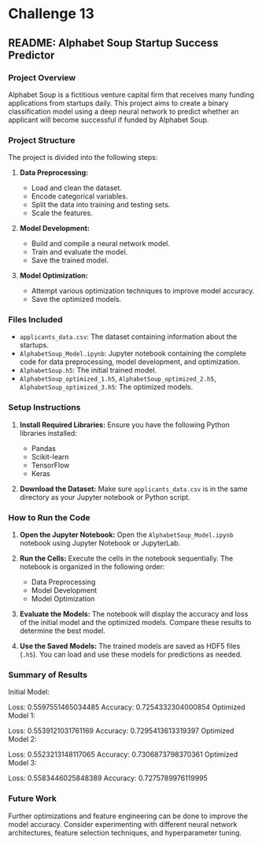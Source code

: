 # Challenge 13

## README: Alphabet Soup Startup Success Predictor

### Project Overview

Alphabet Soup is a fictitious venture capital firm that receives many funding applications from startups daily. This project aims to create a binary classification model using a deep neural network to predict whether an applicant will become successful if funded by Alphabet Soup.

### Project Structure

The project is divided into the following steps:

1. **Data Preprocessing:**
   - Load and clean the dataset.
   - Encode categorical variables.
   - Split the data into training and testing sets.
   - Scale the features.

2. **Model Development:**
   - Build and compile a neural network model.
   - Train and evaluate the model.
   - Save the trained model.

3. **Model Optimization:**
   - Attempt various optimization techniques to improve model accuracy.
   - Save the optimized models.

### Files Included

- `applicants_data.csv`: The dataset containing information about the startups.
- `AlphabetSoup_Model.ipynb`: Jupyter notebook containing the complete code for data preprocessing, model development, and optimization.
- `AlphabetSoup.h5`: The initial trained model.
- `AlphabetSoup_optimized_1.h5`, `AlphabetSoup_optimized_2.h5`, `AlphabetSoup_optimized_3.h5`: The optimized models.

### Setup Instructions

1. **Install Required Libraries:**
   Ensure you have the following Python libraries installed:
   - Pandas
   - Scikit-learn
   - TensorFlow
   - Keras


2. **Download the Dataset:**
   Make sure `applicants_data.csv` is in the same directory as your Jupyter notebook or Python script.

### How to Run the Code

1. **Open the Jupyter Notebook:**
   Open the `AlphabetSoup_Model.ipynb` notebook using Jupyter Notebook or JupyterLab.

2. **Run the Cells:**
   Execute the cells in the notebook sequentially. The notebook is organized in the following order:
   - Data Preprocessing
   - Model Development
   - Model Optimization

3. **Evaluate the Models:**
   The notebook will display the accuracy and loss of the initial model and the optimized models. Compare these results to determine the best model.

4. **Use the Saved Models:**
   The trained models are saved as HDF5 files (`.h5`). You can load and use these models for predictions as needed.

### Summary of Results

Initial Model:

Loss: 0.5597551465034485
Accuracy: 0.7254332304000854
Optimized Model 1:

Loss: 0.5539121031761169
Accuracy: 0.7295413613319397
Optimized Model 2:

Loss: 0.5523213148117065
Accuracy: 0.7306873798370361
Optimized Model 3:

Loss: 0.5583446025848389
Accuracy: 0.7275789976119995

### Future Work

Further optimizations and feature engineering can be done to improve the model accuracy. Consider experimenting with different neural network architectures, feature selection techniques, and hyperparameter tuning.
